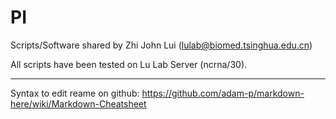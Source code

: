 # PI

Scripts/Software shared by Zhi John Lui (lulab@biomed.tsinghua.edu.cn)


All scripts have been tested on Lu Lab Server (ncrna/30).




---

Syntax to edit reame on github: 
https://github.com/adam-p/markdown-here/wiki/Markdown-Cheatsheet

